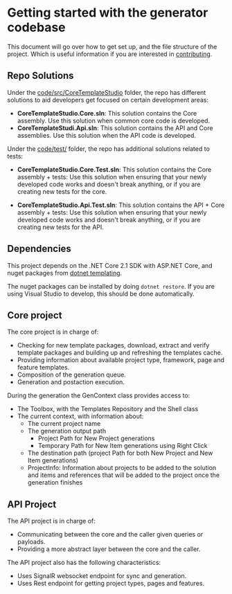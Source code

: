 # Getting started with the generator codebase

This document will go over how to get set up, and the file structure of the project. Which is useful information if you are interested in [contributing](../CONTRIBUTING.md).

## Repo Solutions

Under the [code/src/CoreTemplateStudio](../code/src/CoreTemplateStudio) folder, the repo has different solutions to aid developers get focused on certain development areas:

- **CoreTemplateStudio.Core.sln**: This solution contains the Core assembly. Use this solution when common core code is developed.
- **CoreTemplateStudi.Api.sln**: This solution contains the API and Core assemblies. Use this solution when the API code is developed.

Under the [code/test/](../code/test) folder, the repo has additional solutions related to tests:

- **CoreTemplateStudio.Core.Test.sln**: This solution contains the Core assembly + tests: Use this solution when ensuring that your newly developed code works and doesn't break anything, or if you are creating new tests for the core.

- **CoreTemplateStudio.Api.Test.sln**: This solution contains the API + Core assembly + tests: Use this solution when ensuring that your newly developed code works and doesn't break anything, or if you are creating new tests for the API.

## Dependencies

This project depends on the .NET Core 2.1 SDK with ASP.NET Core, and nuget packages from [dotnet templating](https://github.com/dotnet/templating).

The nuget packages can be installed by doing `dotnet restore`. If you are using Visual Studio to develop, this should be done automatically. 

## Core project

The core project is in charge of:

- Checking for new template packages, download, extract and verify template packages and building up and refreshing the templates cache.
- Providing information about available project type, framework, page and feature templates.
- Composition of the generation queue.
- Generation and postaction execution.

During the generation the GenContext class provides access to:

- The Toolbox, with the Templates Repository and the Shell class
- The current context, with information about:
  - The current project name
  - The generation output path
    - Project Path for New Project generations
    - Temporary Path for New Item generations using Right Click
  - The destination path (project Path for both New Project and New Item generations)
  - ProjectInfo: Information about projects to be added to the solution and items and references that will be added to the project once the generation finishes

## API Project

The API project is in charge of:

- Communicating between the core and the caller given queries or payloads.
- Providing a more abstract layer between the core and the caller.

The API project also has the following characteristics:

- Uses SignalR websocket endpoint for sync and generation.
- Uses Rest endpoint for getting project types, pages and features.
